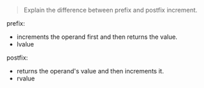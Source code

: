 > Explain the difference between prefix and postfix increment.

prefix:
- increments the operand first and then returns the value.
- lvalue

postfix:
- returns the operand's value and then increments it.
- rvalue
